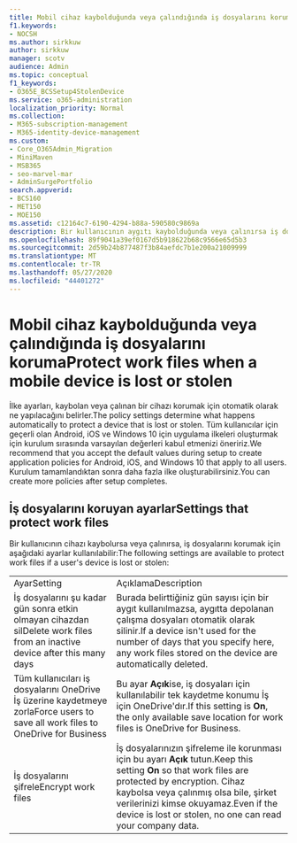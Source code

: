 ```yaml
---
title: Mobil cihaz kaybolduğunda veya çalındığında iş dosyalarını koruma
f1.keywords:
- NOCSH
ms.author: sirkkuw
author: sirkkuw
manager: scotv
audience: Admin
ms.topic: conceptual
f1_keywords:
- O365E_BCSSetup4StolenDevice
ms.service: o365-administration
localization_priority: Normal
ms.collection:
- M365-subscription-management
- M365-identity-device-management
ms.custom:
- Core_O365Admin_Migration
- MiniMaven
- MSB365
- seo-marvel-mar
- AdminSurgePortfolio
search.appverid:
- BCS160
- MET150
- MOE150
ms.assetid: c12164c7-6190-4294-b88a-590580c9869a
description: Bir kullanıcının aygıtı kaybolduğunda veya çalınırsa iş dosyalarını korumak için Microsoft 365'te kullanılabilen ayarlar hakkında bilgi edinin.
ms.openlocfilehash: 89f9041a39ef0167d5b918622b68c9566e65d5b3
ms.sourcegitcommit: 2d59b24b877487f3b84aefdc7b1e200a21009999
ms.translationtype: MT
ms.contentlocale: tr-TR
ms.lasthandoff: 05/27/2020
ms.locfileid: "44401272"
---
```

# <a name="protect-work-files-when-a-mobile-device-is-lost-or-stolen"></a><span data-ttu-id="11f5a-103">Mobil cihaz kaybolduğunda veya çalındığında iş dosyalarını koruma</span><span class="sxs-lookup"><span data-stu-id="11f5a-103">Protect work files when a mobile device is lost or stolen</span></span>

<span data-ttu-id="11f5a-104">İlke ayarları, kaybolan veya çalınan bir cihazı korumak için otomatik olarak ne yapılacağını belirler.</span><span class="sxs-lookup"><span data-stu-id="11f5a-104">The policy settings determine what happens automatically to protect a device that is lost or stolen.</span></span> <span data-ttu-id="11f5a-105">Tüm kullanıcılar için geçerli olan Android, iOS ve Windows 10 için uygulama ilkeleri oluşturmak için kurulum sırasında varsayılan değerleri kabul etmenizi öneririz.</span><span class="sxs-lookup"><span data-stu-id="11f5a-105">We recommend that you accept the default values during setup to create application policies for Android, iOS, and Windows 10 that apply to all users.</span></span> <span data-ttu-id="11f5a-106">Kurulum tamamlandıktan sonra daha fazla ilke oluşturabilirsiniz.</span><span class="sxs-lookup"><span data-stu-id="11f5a-106">You can create more policies after setup completes.</span></span>
  
## <a name="settings-that-protect-work-files"></a><span data-ttu-id="11f5a-107">İş dosyalarını koruyan ayarlar</span><span class="sxs-lookup"><span data-stu-id="11f5a-107">Settings that protect work files</span></span>

<span data-ttu-id="11f5a-108">Bir kullanıcının cihazı kaybolursa veya çalınırsa, iş dosyalarını korumak için aşağıdaki ayarlar kullanılabilir:</span><span class="sxs-lookup"><span data-stu-id="11f5a-108">The following settings are available to protect work files if a user's device is lost or stolen:</span></span>
  
|||
|:-----|:-----|
|<span data-ttu-id="11f5a-109">Ayar</span><span class="sxs-lookup"><span data-stu-id="11f5a-109">Setting</span></span>  <br/> |<span data-ttu-id="11f5a-110">Açıklama</span><span class="sxs-lookup"><span data-stu-id="11f5a-110">Description</span></span>  <br/> |
|<span data-ttu-id="11f5a-111">İş dosyalarını şu kadar gün sonra etkin olmayan cihazdan sil</span><span class="sxs-lookup"><span data-stu-id="11f5a-111">Delete work files from an inactive device after this many days</span></span>  <br/> |<span data-ttu-id="11f5a-112">Burada belirttiğiniz gün sayısı için bir aygıt kullanılmazsa, aygıtta depolanan çalışma dosyaları otomatik olarak silinir.</span><span class="sxs-lookup"><span data-stu-id="11f5a-112">If a device isn't used for the number of days that you specify here, any work files stored on the device are automatically deleted.</span></span>  <br/> |
|<span data-ttu-id="11f5a-113">Tüm kullanıcıları iş dosyalarını OneDrive İş üzerine kaydetmeye zorla</span><span class="sxs-lookup"><span data-stu-id="11f5a-113">Force users to save all work files to OneDrive for Business</span></span>  <br/> |<span data-ttu-id="11f5a-114">Bu ayar **Açık**ise, iş dosyaları için kullanılabilir tek kaydetme konumu İş için OneDrive'dır.</span><span class="sxs-lookup"><span data-stu-id="11f5a-114">If this setting is **On**, the only available save location for work files is OneDrive for Business.</span></span>  <br/> |
|<span data-ttu-id="11f5a-115">İş dosyalarını şifrele</span><span class="sxs-lookup"><span data-stu-id="11f5a-115">Encrypt work files</span></span>  <br/> |<span data-ttu-id="11f5a-116">İş dosyalarınızın şifreleme ile korunması için bu ayarı **Açık** tutun.</span><span class="sxs-lookup"><span data-stu-id="11f5a-116">Keep this setting **On** so that work files are protected by encryption.</span></span> <span data-ttu-id="11f5a-117">Cihaz kaybolsa veya çalınmış olsa bile, şirket verilerinizi kimse okuyamaz.</span><span class="sxs-lookup"><span data-stu-id="11f5a-117">Even if the device is lost or stolen, no one can read your company data.</span></span>  <br/> |
   

